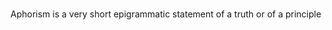 # 


Aphorism is a very short epigrammatic statement of a truth or of a principle
<!--stackedit_data:
eyJoaXN0b3J5IjpbLTIwMjUzNzcxNDFdfQ==
-->